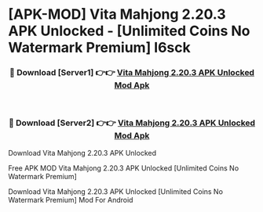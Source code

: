 # [APK-MOD] Vita Mahjong 2.20.3 APK Unlocked - [Unlimited Coins No Watermark Premium] l6sck



<div align="center">
<h3>🔴 Download [Server1] 👉👉 <a href="https://momento.my/?title=Vita_Mahjong_2.20.3_APK_Unlocked">Vita Mahjong 2.20.3 APK Unlocked Mod Apk</a></h3><br>

<h3>🔴 Download [Server2] 👉👉 <a href="https://momento.my/?title=Vita_Mahjong_2.20.3_APK_Unlocked">Vita Mahjong 2.20.3 APK Unlocked Mod Apk</a></h3>
</div>



Download Vita Mahjong 2.20.3 APK Unlocked 

Free APK MOD Vita Mahjong 2.20.3 APK Unlocked [Unlimited Coins No Watermark Premium]

Download Vita Mahjong 2.20.3 APK Unlocked [Unlimited Coins No Watermark Premium] Mod For Android
